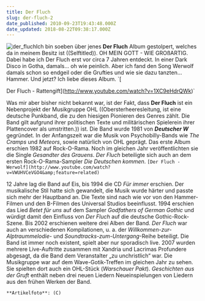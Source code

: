 ```yaml
---
title: Der Fluch
slug: der-fluch-2
date_published: 2010-09-23T19:43:48.000Z
date_updated: 2018-08-22T09:38:17.000Z
---
```


![der_fluch](//thafaker.de/wp-content/uploads/2010/09/der_fluch.png)Ich bin soeben über jenes **Der Fluch** Album gestolpert, welches da in meinem Besitz ist ((Selftitled)). OH MEIN GOTT - WIE GROßARTIG. Dabei habe ich Der Fluch erst vor circa 7 Jahren entdeckt. In einer Dark Disco in Gotha, damals... oh wie peinlich. Aber ich fand den Song Werwolf damals schon so endgeil oder die Grufties und wie sie dazu tanzten... Hammer. Und jetzt? Ich liebe dieses Album. `[

Der Fluch - Rattengift](http://www.youtube.com/watch?v=1XC9eHdrQWk)`

Was mir aber bisher nicht bekannt war, ist der Fakt, dass **Der Fluch** ist ein Nebenprojekt der Musikgruppe OHL ((Obersterheeresleitung, ist eine deutsche Punkband,  die zu den hiesigen Pionieren des Genres zählt. Die Band gilt aufgrund  ihrer politischen Texte und militärischen Spielerein  ihrer Plattencover als umstritten.)) ist. Die Band wurde 1981 von ***Deutscher W*** gegründet.  In der Anfangszeit war die Musik von Psychobilly-Bands wie *The Cramps* und *Meteors*, sowie natürlich von OHL geprägt. Das erste Album erschien 1982 auf Rock-O-Rama. Noch im gleichen Jahr veröffentlichten sie die Single *Gesandter des Grauens*. *Der Fluch* beteiligte sich auch an dem ersten Rock-O-Rama-Sampler *Die Deutschen kommen*. 
`[Der Fluch - Werwolf](http://www.youtube.com/watch?v=VWUHVCeVGO4&amp;feature=related)`

12 Jahre lag die Band auf Eis, bis 1994 die CD *Für immer* erschien. Der musikalische Stil hatte sich gewandelt, die Musik wurde  härter und passte sich mehr der Hauptband an. Die Texte sind nach wie  vor von den Hammer-Filmen und den B-Filmen des Universal Studios beeinflusst. 1994 erschien das Lied *Betet für uns* auf dem Sampler *Godfathers of German Gothic* und würdigt damit den Einfluss von *Der Fluch* auf die deutsche Gothic-Rock-Szene. Bis 2002 erschienen weitere drei Alben der Band. *Der Fluch* war auch an verschiedenen Kompilationen, u. a. der *Willkommen-zur-Alptraummelodie*- und *Soundtracks-zum-Untergang*-Reihe beteiligt.  Die Band ist immer noch existent, spielt aber nur sporadisch live. 2007 wurden mehrere Live-Auftritte zusammen mit Xandria und Lacrimas Profundere abgesagt, da die Band dem Veranstalter „zu unchristlich“ war. Die Musikgruppe war auf dem Wave-Gotik-Treffen im gleichen Jahr zu sehen. Sie spielten dort auch ein OHL-Stück (*Warschauer Pakt*). *Geschichten aus der Gruft* enthält neben drei neuen Liedern Neueinspielungen von Liedern aus den frühen Werken der Band.

`**Artikelfoto**: (C) `
